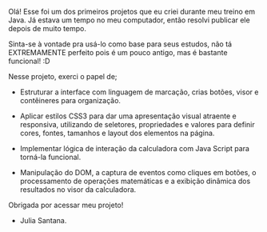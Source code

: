 Olá!
Esse foi um dos primeiros projetos que eu criei durante meu treino em Java. Já estava um tempo no meu computador, então resolvi publicar ele depois
de muito tempo.

Sinta-se à vontade pra usá-lo como base para seus estudos, não tá EXTREMAMENTE perfeito pois é um pouco antigo, mas é bastante funcional! :D

Nesse projeto, exerci o papel de;

- Estruturar a interface com linguagem de marcação, crias botões, visor e contêineres para organização.

- Aplicar estilos CSS3 para dar uma apresentação visual atraente e responsiva, utilizando de seletores, propriedades e valores para definir cores, fontes, tamanhos e layout dos elementos na página.

- Implementar lógica de interação da calculadora com Java Script para torná-la funcional. 

- Manipulação do DOM, a captura de eventos como cliques em botões, o processamento de operações matemáticas e a exibição dinâmica dos resultados no visor da calculadora.




Obrigada por acessar meu projeto!
- Julia Santana.
